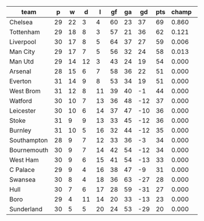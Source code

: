 |    team     | p  | w  | d  | l  | gf | ga | gd  | pts | champ | top2  | top3  | top4  |  5-7  | bot4  | bot3  | bot2  |
|-------------|----|----|----|----|----|----|-----|-----|-------|-------|-------|-------|-------|-------|-------|-------|
| Chelsea     | 29 | 22 |  3 |  4 | 60 | 23 |  37 |  69 | 0.860 | 0.979 | 0.997 | 1.000 | 0.000 | 0.000 | 0.000 | 0.000|
| Tottenham   | 29 | 18 |  8 |  3 | 57 | 21 |  36 |  62 | 0.121 | 0.740 | 0.912 | 0.978 | 0.022 | 0.000 | 0.000 | 0.000|
| Liverpool   | 30 | 17 |  8 |  5 | 64 | 37 |  27 |  59 | 0.006 | 0.119 | 0.477 | 0.819 | 0.181 | 0.000 | 0.000 | 0.000|
| Man City    | 29 | 17 |  7 |  5 | 56 | 32 |  24 |  58 | 0.013 | 0.143 | 0.497 | 0.820 | 0.180 | 0.000 | 0.000 | 0.000|
| Man Utd     | 29 | 14 | 12 |  3 | 43 | 24 |  19 |  54 | 0.000 | 0.006 | 0.038 | 0.130 | 0.869 | 0.000 | 0.000 | 0.000|
| Arsenal     | 28 | 15 |  6 |  7 | 58 | 36 |  22 |  51 | 0.000 | 0.014 | 0.079 | 0.248 | 0.752 | 0.000 | 0.000 | 0.000|
| Everton     | 31 | 14 |  9 |  8 | 53 | 34 |  19 |  51 | 0.000 | 0.000 | 0.000 | 0.006 | 0.976 | 0.000 | 0.000 | 0.000|
| West Brom   | 31 | 12 |  8 | 11 | 39 | 40 |  -1 |  44 | 0.000 | 0.000 | 0.000 | 0.000 | 0.017 | 0.000 | 0.000 | 0.000|
| Watford     | 30 | 10 |  7 | 13 | 36 | 48 | -12 |  37 | 0.000 | 0.000 | 0.000 | 0.000 | 0.000 | 0.033 | 0.009 | 0.001|
| Leicester   | 30 | 10 |  6 | 14 | 37 | 47 | -10 |  36 | 0.000 | 0.000 | 0.000 | 0.000 | 0.000 | 0.030 | 0.006 | 0.000|
| Stoke       | 31 |  9 |  9 | 13 | 33 | 45 | -12 |  36 | 0.000 | 0.000 | 0.000 | 0.000 | 0.000 | 0.029 | 0.007 | 0.001|
| Burnley     | 31 | 10 |  5 | 16 | 32 | 44 | -12 |  35 | 0.000 | 0.000 | 0.000 | 0.000 | 0.000 | 0.056 | 0.016 | 0.003|
| Southampton | 28 |  9 |  7 | 12 | 33 | 36 |  -3 |  34 | 0.000 | 0.000 | 0.000 | 0.000 | 0.001 | 0.010 | 0.003 | 0.001|
| Bournemouth | 30 |  9 |  7 | 14 | 42 | 54 | -12 |  34 | 0.000 | 0.000 | 0.000 | 0.000 | 0.000 | 0.084 | 0.028 | 0.005|
| West Ham    | 30 |  9 |  6 | 15 | 41 | 54 | -13 |  33 | 0.000 | 0.000 | 0.000 | 0.000 | 0.000 | 0.199 | 0.081 | 0.018|
| C Palace    | 29 |  9 |  4 | 16 | 38 | 47 |  -9 |  31 | 0.000 | 0.000 | 0.000 | 0.000 | 0.000 | 0.232 | 0.102 | 0.029|
| Swansea     | 30 |  8 |  4 | 18 | 36 | 63 | -27 |  28 | 0.000 | 0.000 | 0.000 | 0.000 | 0.000 | 0.652 | 0.398 | 0.158|
| Hull        | 30 |  7 |  6 | 17 | 28 | 59 | -31 |  27 | 0.000 | 0.000 | 0.000 | 0.000 | 0.000 | 0.818 | 0.641 | 0.345|
| Boro        | 29 |  4 | 11 | 14 | 20 | 33 | -13 |  23 | 0.000 | 0.000 | 0.000 | 0.000 | 0.000 | 0.862 | 0.724 | 0.490|
| Sunderland  | 30 |  5 |  5 | 20 | 24 | 53 | -29 |  20 | 0.000 | 0.000 | 0.000 | 0.000 | 0.000 | 0.997 | 0.986 | 0.950|
